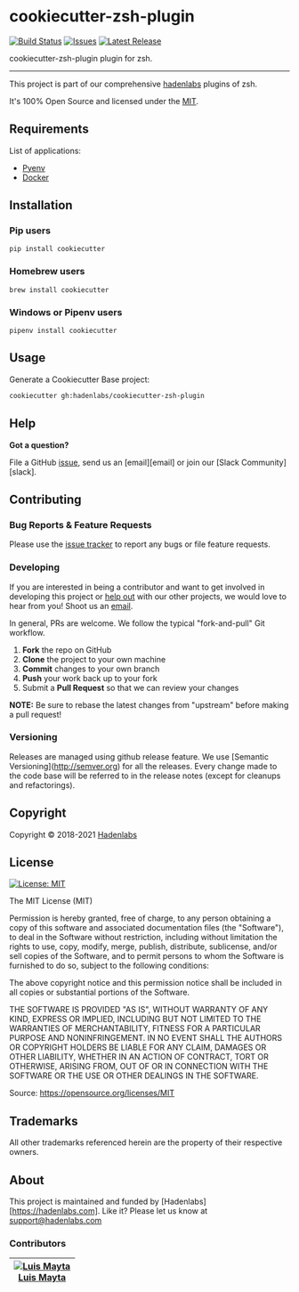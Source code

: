 <!--


  ** DO NOT EDIT THIS FILE
  **
  ** 1) Make all changes to `README.yaml`
  ** 2) Run`make readme` to rebuild this file.
  **
  ** (We maintain HUNDREDS of open source projects. This is how we maintain our sanity.)
  **


  -->

# cookiecutter-zsh-plugin

[![Build Status](https://travis-ci.org/hadenlabs/cookiecutter-zsh-plugin.svg?branch=main)](https://travis-ci.org/hadenlabs/cookiecutter-zsh-plugin) [![Issues](https://img.shields.io/github/issues/hadenlabs/cookiecutter-zsh-plugin.svg)](https://github.com/hadenlabs/cookiecutter-zsh-plugin/issues) [![Latest Release](https://img.shields.io/github/release/hadenlabs/cookiecutter-zsh-plugin.svg)](https://travis-ci.org/hadenlabs/cookiecutter-zsh-plugin/releases)

cookiecutter-zsh-plugin plugin for zsh.

---

This project is part of our comprehensive [hadenlabs](https://hadenlabs.com) plugins of zsh.

It's 100% Open Source and licensed under the [MIT](LICENSE).

## Requirements

List of applications:

- [Pyenv](https://github.com/pyenv/pyenv)
- [Docker](https://www.docker.com/)

## Installation

### Pip users

```{.sourceCode .bash}
pip install cookiecutter
```

### Homebrew users

```{.sourceCode .bash}
brew install cookiecutter
```

### Windows or Pipenv users

```{.sourceCode .bash}
pipenv install cookiecutter
```

## Usage

Generate a Cookiecutter Base project:

```bash
cookiecutter gh:hadenlabs/cookiecutter-zsh-plugin
```

## Help

**Got a question?**

File a GitHub [issue](https://github.com/hadenlabs/cookiecutter-zsh-plugin/issues), send us an [email][email] or join our [Slack Community][slack].

## Contributing

### Bug Reports & Feature Requests

Please use the [issue tracker](https://github.com/hadenlabs/cookiecutter-zsh-plugin/issues) to report any bugs or file feature requests.

### Developing

If you are interested in being a contributor and want to get involved in developing this project or [help out](https://hadenlabs.com) with our other projects, we would love to hear from you! Shoot us an [email](mailto:support@hadenlabs.com).

In general, PRs are welcome. We follow the typical "fork-and-pull" Git workflow.

1.  **Fork** the repo on GitHub
2.  **Clone** the project to your own machine
3.  **Commit** changes to your own branch
4.  **Push** your work back up to your fork
5.  Submit a **Pull Request** so that we can review your changes

**NOTE:** Be sure to rebase the latest changes from "upstream" before making a pull request!

### Versioning

Releases are managed using github release feature. We use \[Semantic Versioning\](<http://semver.org>) for all the releases. Every change made to the code base will be referred to in the release notes (except for cleanups and refactorings).

## Copyright

Copyright © 2018-2021 [Hadenlabs](https://hadenlabs.com)

## License

[![License: MIT](https://img.shields.io/badge/License-MIT-yellow.svg)](https://opensource.org/licenses/MIT)

The MIT License (MIT)

Permission is hereby granted, free of charge, to any person obtaining a copy of this software and associated documentation files (the "Software"), to deal in the Software without restriction, including without limitation the rights to use, copy, modify, merge, publish, distribute, sublicense, and/or sell copies of the Software, and to permit persons to whom the Software is furnished to do so, subject to the following conditions:

The above copyright notice and this permission notice shall be included in all copies or substantial portions of the Software.

THE SOFTWARE IS PROVIDED "AS IS", WITHOUT WARRANTY OF ANY KIND, EXPRESS OR IMPLIED, INCLUDING BUT NOT LIMITED TO THE WARRANTIES OF MERCHANTABILITY, FITNESS FOR A PARTICULAR PURPOSE AND NONINFRINGEMENT. IN NO EVENT SHALL THE AUTHORS OR COPYRIGHT HOLDERS BE LIABLE FOR ANY CLAIM, DAMAGES OR OTHER LIABILITY, WHETHER IN AN ACTION OF CONTRACT, TORT OR OTHERWISE, ARISING FROM, OUT OF OR IN CONNECTION WITH THE SOFTWARE OR THE USE OR OTHER DEALINGS IN THE SOFTWARE.

Source: <https://opensource.org/licenses/MIT>

## Trademarks

All other trademarks referenced herein are the property of their respective owners.

## About

This project is maintained and funded by [Hadenlabs][https://hadenlabs.com]. Like it? Please let us know at <support@hadenlabs.com>

### Contributors

| [![Luis Mayta][luismayta_avatar]][luismayta_homepage]<br/>[Luis Mayta][luismayta_homepage] |
| ------------------------------------------------------------------------------------------ |

[luismayta_homepage]: https://github.com/luismayta
[luismayta_avatar]: https://github.com/luismayta.png?size=150
